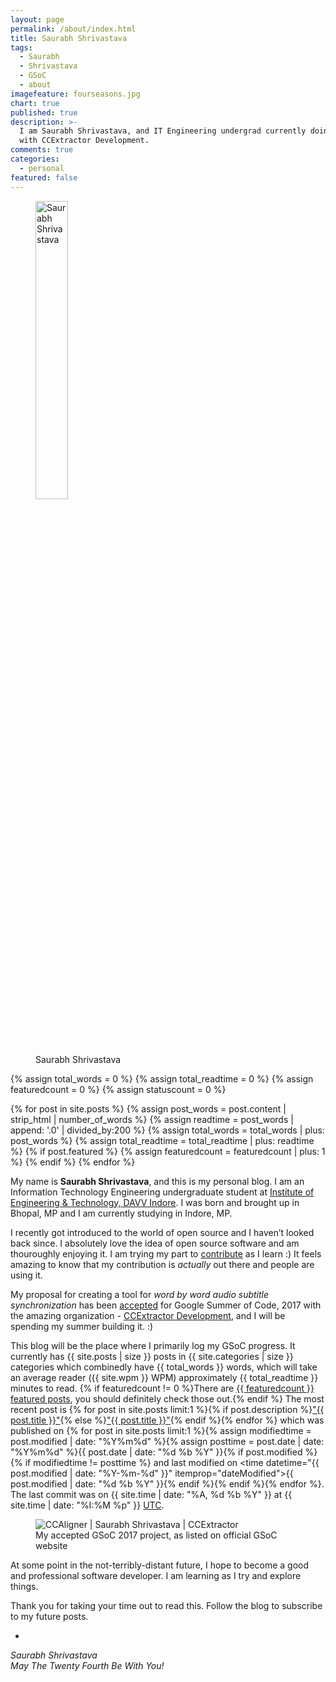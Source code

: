 ```yaml
---
layout: page
permalink: /about/index.html
title: Saurabh Shrivastava
tags:
  - Saurabh
  - Shrivastava
  - GSoC
  - about
imagefeature: fourseasons.jpg
chart: true
published: true
description: >-
  I am Saurabh Shrivastava, and IT Engineering undergrad currently doing GSoC
  with CCExtractor Development.
comments: true
categories:
  - personal
featured: false
---
```

<figure>
  <img src="{{ site.url }}/images/about/saurabh-shrivastava.png" alt="Saurabh Shrivastava" style="width:35%;" >
  <figcaption>Saurabh Shrivastava</figcaption>
</figure>

{% assign total_words = 0 %}
{% assign total_readtime = 0 %}
{% assign featuredcount = 0 %}
{% assign statuscount = 0 %}

{% for post in site.posts %}
    {% assign post_words = post.content | strip_html | number_of_words %}
    {% assign readtime = post_words | append: '.0' | divided_by:200 %}
    {% assign total_words = total_words | plus: post_words %}
    {% assign total_readtime = total_readtime | plus: readtime %}
    {% if post.featured %}
    {% assign featuredcount = featuredcount | plus: 1 %}
    {% endif %}
{% endfor %}


My name is **Saurabh Shrivastava**, and this is my personal blog. I am an Information Technology Engineering undergraduate student at [Institute of Engineering & Technology, DAVV Indore](http://ietdavv.edu.in/ "IET DAVV, Indore"). I was born and brought up in Bhopal, MP and I am currently studying in Indore, MP. 

I recently got introduced to the world of open source and I haven’t looked back since. I absolutely love the idea of open source software and am thouroughly enjoying it. I am trying my part to [contribute](https://github.com/saurabhshri "My Github Profile.") as I learn :) It feels amazing to know that my contribution is _actually_ out there and people are using it.

My proposal for creating a tool for _word by word audio subtitle synchronization_ has been [accepted](https://saurabhshri.github.io/2017/05/gsoc/accepted-in-google-summer-of-code-2017 "Accepted in Google Summer of Code 2017!") for Google Summer of Code, 2017 with the amazing organization - [CCExtractor Development](https://ccextractor.org), and I will be spending my summer building it. :)

This blog will be the place where I primarily log my GSoC progress. It currently has {{ site.posts | size }} posts in {{ site.categories | size }} categories which combinedly have {{ total_words }} words, which will take an average reader ({{ site.wpm }} WPM) approximately <span class="time">{{ total_readtime }}</span> minutes to read. {% if featuredcount != 0 %}There are <a href="{{ site.url }}/featured">{{ featuredcount }} featured posts</a>, you should definitely check those out.{% endif %} The most recent post is {% for post in site.posts limit:1 %}{% if post.description %}<a href="{{ site.url }}{{ post.url }}" title="{{ post.description }}">"{{ post.title }}"</a>{% else %}<a href="{{ site.url }}{{ post.url }}" title="{{ post.description }}" title="Read more about {{ post.title }}">"{{ post.title }}"</a>{% endif %}{% endfor %} which was published on {% for post in site.posts limit:1 %}{% assign modifiedtime = post.modified | date: "%Y%m%d" %}{% assign posttime = post.date | date: "%Y%m%d" %}<time datetime="{{ post.date | date_to_xmlschema }}" class="post-time">{{ post.date | date: "%d %b %Y" }}</time>{% if post.modified %}{% if modifiedtime != posttime %} and last modified on <time datetime="{{ post.modified | date: "%Y-%m-%d" }}" itemprop="dateModified">{{ post.modified | date: "%d %b %Y" }}</time>{% endif %}{% endif %}{% endfor %}. The last commit was on {{ site.time | date: "%A, %d %b %Y" }} at {{ site.time | date: "%I:%M %p" }} [UTC](http://en.wikipedia.org/wiki/Coordinated_Universal_Time "Temps Universel Coordonné").

<figure>
	<img src="{{ site.url }}/images/posts/accepted_proof.PNG" alt="CCAligner | Saurabh Shrivastava | CCExtractor">
	<figcaption>My accepted GSoC 2017 project, as listed on official GSoC website</figcaption>
</figure>

<!--
<figure class="third">
	<a href="{{ site.url }}/images/about/1.jpg"><img src="{{ site.url }}/images/about/1-001.jpg"></a>
	<a href="{{ site.url }}/images/about/2.jpg"><img src="{{ site.url }}/images/about/2-001.jpg"></a>
	<a href="{{ site.url }}/images/about/3.jpg"><img src="{{ site.url }}/images/about/3-001.jpg"></a>
</figure>
<figure class="half">
	<a href="{{ site.url }}/images/about/4.jpg"><img src="{{ site.url }}/images/about/4-001.jpg"></a>
	<a href="{{ site.url }}/images/about/5.jpg"><img src="{{ site.url }}/images/about/5-001.jpg"></a>
</figure>
<figure class="third">
	<a href="{{ site.url }}/images/about/6.jpg"><img src="{{ site.url }}/images/about/6-001.jpg"></a>
	<a href="{{ site.url }}/images/about/7.jpg"><img src="{{ site.url }}/images/about/7-001.jpg"></a>
	<a href="{{ site.url }}/images/about/8.jpg"><img src="{{ site.url }}/images/about/8-001.jpg"></a>
	<figcaption>Doha at its full glory.</figcaption>
</figure>

-->

At some point in the not-terribly-distant future, I hope to become a good and professional software developer. I am learning as I try and explore things.

Thank you for taking your time out to read this. Follow the blog to subscribe to my future posts. 

-  
_Saurabh Shrivastava_  
_May The Twenty Fourth Be With You!_